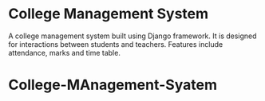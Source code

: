 # College Management System
A college management system built using Django framework. It is designed for interactions between students and teachers. Features include attendance, marks and time table.
# College-MAnagement-Syatem
